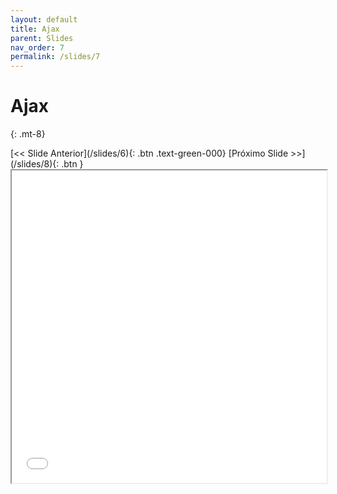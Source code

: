 ```yaml
---
layout: default
title: Ajax
parent: Slides
nav_order: 7
permalink: /slides/7
---
```


# Ajax
{: .mt-8}

<span class="d-flex flex-justify-around mt-8">
[<< Slide Anterior](/slides/6){: .btn .text-green-000}
[Próximo Slide >>](/slides/8){: .btn }
</span>

<iframe src="{{ '/assets/slides/06-ajax.pdf' | absolute_url }}" width="100%" height="500px">